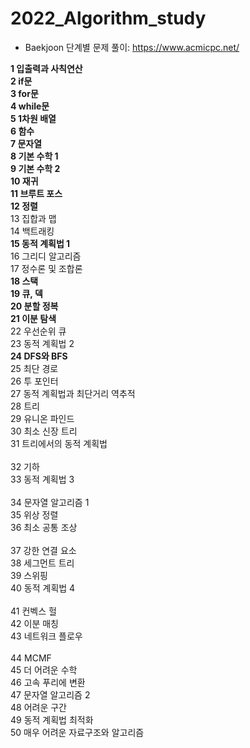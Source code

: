 # 2022_Algorithm_study
* Baekjoon 단계별 문제 풀이: https://www.acmicpc.net/

**1	입출력과 사칙연산 <br>**
**2	if문<br>**
**3	for문 <br>**
**4	while문 <br>**
**5	1차원 배열 <br>**
**6	함수 <br>**
**7	문자열	<br>**
**8	기본 수학 1	<br>**
**9	기본 수학 2	<br>**
**10	재귀<br>**
**11	브루트 포스 <br>**
**12	정렬 <br>**
13	집합과 맵	 <br>
14	백트래킹	<br>
**15	동적 계획법 1	<br>**
16	그리디 알고리즘 <br>
17	정수론 및 조합론	 <br>
**18	스택 <br>**
**19	큐, 덱 <br>**
**20	분할 정복	 <br>**
**21	이분 탐색	 <br>**
22	우선순위 큐	 <br>
23	동적 계획법 2	 <br>
**24	DFS와 BFS	 <br>**
25	최단 경로	 <br>
26	투 포인터	 <br>
27	동적 계획법과 최단거리 역추적	 <br>
28	트리	 <br>
29	유니온 파인드	 <br>
30	최소 신장 트리	 <br>
31	트리에서의 동적 계획법 <br>	
32	기하	 <br>
33	동적 계획법 3 <br>	
34	문자열 알고리즘 1 <br>
35	위상 정렬 <br>
36	최소 공통 조상 <br>	
37	강한 연결 요소	 <br>
38	세그먼트 트리 <br>
39	스위핑	 <br>
40	동적 계획법 4 <br>	
41	컨벡스 헐 <br>
42	이분 매칭	 <br>
43	네트워크 플로우 <br>	
44	MCMF <br>
45	더 어려운 수학 <br>
46	고속 푸리에 변환	 <br>
47	문자열 알고리즘 2 <br>
48	어려운 구간  <br>
49	동적 계획법 최적화 <br>	
50	매우 어려운 자료구조와 알고리즘 <br> 
